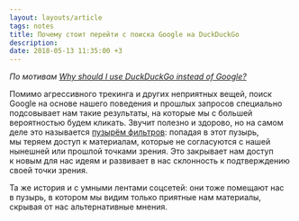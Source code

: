 ```yaml
---
layout: layouts/article
tags: notes
title: Почему стоит перейти с поиска Google на DuckDuckGo
description:
date: 2018-05-13 11:35:00 +3
---
```

*По мотивам [Why should I use DuckDuckGo instead of Google?](https://www.quora.com/Why-should-I-use-DuckDuckGo-instead-of-Google)*

Помимо агрессивного трекинга и других неприятных вещей, поиск Google на основе нашего поведения и прошлых запросов специально подсовывает нам такие результаты, на которые мы с большей вероятностью будем кликать. Звучит полезно и здорово, но на самом деле это называется [пузырём фильтров](https://ru.wikipedia.org/wiki/Пузырь_фильтров): попадая в этот пузырь, мы теряем доступ к материалам, которые не согласуются с нашей нынешней или прошлой точками зрения. Это закрывает нам доступ к новым для нас идеям и развивает в нас склонность к подтверждению своей точки зрения.

Та же история и с умными лентами соцсетей: они тоже помещают нас в пузырь, в котором мы видим только приятные нам материалы, скрывая от нас альтернативные мнения.
